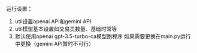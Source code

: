 运行设置：
1. util设置openai API和gemini API
2. util模型基本设置如交易员数量、基础时常等 
3. 默认使用openai gpt-3.5-turbo-ca模型跑程序
如果需要更换在main.py运行中更换（gemini API暂时不可行）

